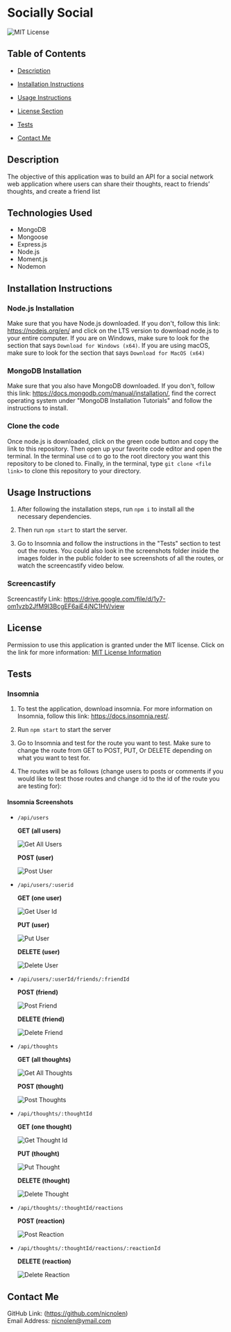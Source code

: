# Socially Social

![MIT License](https://img.shields.io/badge/license-MIT-important)

## Table of Contents

- [Description](#description)
- [Installation Instructions](#installation-instructions)
- [Usage Instructions](#usage-instructions)
- [License Section](#license)

- [Tests](#tests)
- [Contact Me](#contact-me)

## Description

The objective of this application was to build an API for a social network web application where users can share their thoughts, react to friends’ thoughts, and create a friend list

## Technologies Used

- MongoDB
- Mongoose
- Express.js
- Node.js
- Moment.js
- Nodemon

## Installation Instructions

### Node.js Installation

Make sure that you have Node.js downloaded. If you don't, follow this link: https://nodejs.org/en/ and click on the LTS version to download node.js to your entire computer. If you are on Windows, make sure to look for the section that says `Download for Windows (x64)`. If you are using macOS, make sure to look for the section that says `Download for MacOS (x64)`

### MongoDB Installation

Make sure that you also have MongoDB downloaded. If you don't, follow this link: https://docs.mongodb.com/manual/installation/, find the correct operating system under "MongoDB Installation Tutorials" and follow the instructions to install.

### Clone the code

Once node.js is downloaded, click on the green code button and copy the link to this repository. Then open up your favorite code editor and open the terminal. In the terminal use `cd` to go to the root directory you want this repository to be cloned to. Finally, in the terminal, type `git clone <file link>` to clone this repository to your directory.

## Usage Instructions

1. After following the installation steps, run `npm i` to install all the necessary dependencies.

2. Then run `npm start` to start the server.

3. Go to Insomnia and follow the instructions in the "Tests" section to test out the routes. You could also look in the screenshots folder inside the images folder in the public folder to see screenshots of all the routes, or watch the screencastify video below.

### Screencastify

Screencastify Link: https://drive.google.com/file/d/1y7-om1vzb2JfM9I3BcgEF6aiE4jNC1HV/view
## License

Permission to use this application is granted under the MIT license.
Click on the link for more information: [MIT License Information](https://opensource.org/licenses/MIT)

## Tests

### Insomnia

1. To test the application, download insomnia. For more information on Insomnia, follow this link: https://docs.insomnia.rest/.

2. Run `npm start` to start the server

3. Go to Insomnia and test for the route you want to test. Make sure to change the route from GET to POST, PUT, Or DELETE depending on what you want to test for.

4. The routes will be as follows (change users to posts or comments if you would like to test those routes and change :id to the id of the route you are testing for):

#### Insomnia Screenshots

- `/api/users`

  **GET (all users)**

  ![Get All Users](https://user-images.githubusercontent.com/88728912/157934216-fb89073e-a3df-45d6-879d-1ffc989845ba.png)

  **POST (user)**

  ![Post User](https://user-images.githubusercontent.com/88728912/157934148-b74034b9-cf60-4b43-a948-83748a682d4c.png)

- `/api/users/:userid`

  **GET (one user)**

  ![Get User Id](https://user-images.githubusercontent.com/88728912/157934077-14f4b4de-08f9-40b4-9631-11013a9f6c06.png)

  **PUT (user)**

  ![Put User](https://user-images.githubusercontent.com/88728912/157934016-acc126cf-0107-4b6f-816f-b29f41939c01.png)

  **DELETE (user)**

  ![Delete User](https://user-images.githubusercontent.com/88728912/157933898-1557ceb6-a081-403d-a6c8-5c5162842ac1.png)

- `/api/users/:userId/friends/:friendId`

  **POST (friend)**

  ![Post Friend](https://user-images.githubusercontent.com/88728912/157933787-f9e855bd-8b37-4111-ba11-1d1516cfa162.png)

  **DELETE (friend)**

  ![Delete Friend](https://user-images.githubusercontent.com/88728912/157933705-5bc6acbd-9cfd-4793-8e18-440ad37a42c7.png)

- `/api/thoughts`

  **GET (all thoughts)**

  ![Get All Thoughts](https://user-images.githubusercontent.com/88728912/157933593-279dcc8a-6988-4728-85a1-e69ddb984b87.png)

  **POST (thought)**

  ![Post Thoughts](https://user-images.githubusercontent.com/88728912/157933492-63f1b326-e5e5-4c49-80d2-e253b4358135.png)

- `/api/thoughts/:thoughtId`

  **GET (one thought)**

  ![Get Thought Id](https://user-images.githubusercontent.com/88728912/157933410-bc0c9972-93cf-4c26-ad37-ed0fdc11b170.png)

  **PUT (thought)**

  ![Put Thought](https://user-images.githubusercontent.com/88728912/157933292-e5784d2c-1cf1-4b61-81ef-db762c347c07.png)

  **DELETE (thought)**

  ![Delete Thought](https://user-images.githubusercontent.com/88728912/157933176-5dee7f56-e8dd-4f47-9f56-df7b65b26acd.png)

- `/api/thoughts/:thoughtId/reactions`

  **POST (reaction)**

  ![Post Reaction](https://user-images.githubusercontent.com/88728912/157933079-f45fb8dc-3e22-4a0d-9207-abaab2fd7783.png)

- `/api/thoughts/:thoughtId/reactions/:reactionId`

  **DELETE (reaction)**

  ![Delete Reaction](https://user-images.githubusercontent.com/88728912/157932988-3a98a4dc-1352-4823-81d6-60f2bf10a97a.png)

## Contact Me

GitHub Link: (https://github.com/nicnolen)<br>
Email Address: <nicnolen@ymail.com>
